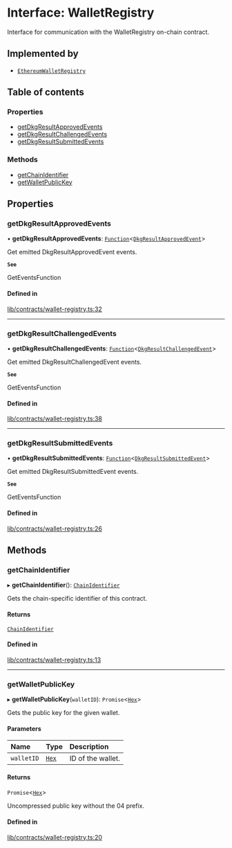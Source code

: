 # Interface: WalletRegistry

Interface for communication with the WalletRegistry on-chain contract.

## Implemented by

- [`EthereumWalletRegistry`](../classes/EthereumWalletRegistry.md)

## Table of contents

### Properties

- [getDkgResultApprovedEvents](WalletRegistry.md#getdkgresultapprovedevents)
- [getDkgResultChallengedEvents](WalletRegistry.md#getdkgresultchallengedevents)
- [getDkgResultSubmittedEvents](WalletRegistry.md#getdkgresultsubmittedevents)

### Methods

- [getChainIdentifier](WalletRegistry.md#getchainidentifier)
- [getWalletPublicKey](WalletRegistry.md#getwalletpublickey)

## Properties

### getDkgResultApprovedEvents

• **getDkgResultApprovedEvents**: [`Function`](GetChainEvents.Function.md)\<[`DkgResultApprovedEvent`](../README.md#dkgresultapprovedevent)\>

Get emitted DkgResultApprovedEvent events.

**`See`**

GetEventsFunction

#### Defined in

[lib/contracts/wallet-registry.ts:32](https://github.com/jose-blockchain/tbtc-v2/blob/main/typescript/src/lib/contracts/wallet-registry.ts#L32)

___

### getDkgResultChallengedEvents

• **getDkgResultChallengedEvents**: [`Function`](GetChainEvents.Function.md)\<[`DkgResultChallengedEvent`](../README.md#dkgresultchallengedevent)\>

Get emitted DkgResultChallengedEvent events.

**`See`**

GetEventsFunction

#### Defined in

[lib/contracts/wallet-registry.ts:38](https://github.com/jose-blockchain/tbtc-v2/blob/main/typescript/src/lib/contracts/wallet-registry.ts#L38)

___

### getDkgResultSubmittedEvents

• **getDkgResultSubmittedEvents**: [`Function`](GetChainEvents.Function.md)\<[`DkgResultSubmittedEvent`](../README.md#dkgresultsubmittedevent)\>

Get emitted DkgResultSubmittedEvent events.

**`See`**

GetEventsFunction

#### Defined in

[lib/contracts/wallet-registry.ts:26](https://github.com/jose-blockchain/tbtc-v2/blob/main/typescript/src/lib/contracts/wallet-registry.ts#L26)

## Methods

### getChainIdentifier

▸ **getChainIdentifier**(): [`ChainIdentifier`](ChainIdentifier.md)

Gets the chain-specific identifier of this contract.

#### Returns

[`ChainIdentifier`](ChainIdentifier.md)

#### Defined in

[lib/contracts/wallet-registry.ts:13](https://github.com/jose-blockchain/tbtc-v2/blob/main/typescript/src/lib/contracts/wallet-registry.ts#L13)

___

### getWalletPublicKey

▸ **getWalletPublicKey**(`walletID`): `Promise`\<[`Hex`](../classes/Hex.md)\>

Gets the public key for the given wallet.

#### Parameters

| Name | Type | Description |
| :------ | :------ | :------ |
| `walletID` | [`Hex`](../classes/Hex.md) | ID of the wallet. |

#### Returns

`Promise`\<[`Hex`](../classes/Hex.md)\>

Uncompressed public key without the 04 prefix.

#### Defined in

[lib/contracts/wallet-registry.ts:20](https://github.com/jose-blockchain/tbtc-v2/blob/main/typescript/src/lib/contracts/wallet-registry.ts#L20)
